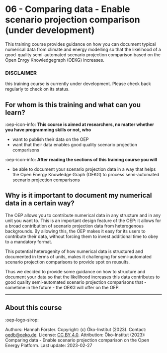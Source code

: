 # 06 - Comparing data - Enable scenario projection comparison (under development)
This training course provides guidance on how you can document typical numerical data from climate and energy modelling so
that the likelihood of a good-quality semi-automated scenario projection comparison based on the Open Enrgy Knowledgegraph (OEKG) increases.

### DISCLAIMER
this training course is currently under development. Please check back regularly to check on its status. 

## For whom is this training and what can you learn?

:oep-icon-info: **This course is aimed at researchers, no matter whether you have programming skills or not, who**

- want to publish their data on the OEP
- want that their data enables good quality scenario projection comparisons

:oep-icon-info: **After reading the sections of this training course you will**

- be able to document your scenario projection data in a way that helps the Open Energy Knowledge Graph (OEKG) to process semi-automated scenario projection comparisons

## Why is it important to document my numerical data in a certain way?
The OEP allows you to contribute numerical data in any structure and in any unit you want to. This is an important design feature of the OEP: it allows for a broad contribution of scenario projection data from heterogenous backgrounds. By allowing this, the OEP makes it easy for its users to contribute their data, without forcing them to invest additional time to obey to a mandatory format.

This potential heterogenity of how numerical data is structured and documented in terms of units, makes it challenging for semi-automated scenario projection comparisons to provide spot on reusults.

Thus we decided to provide some guidance on how to structure and document your data so that the likelihood increases this data contributes to good quality semi-automated scenario projection comparisons that - sometime in the future -  the OEKG will offer on the OEP.



---

## About this course

:oep-logo-sirop:

Authors: Hannah Förster. Copyright: (c) Öko-Institut (2023). Contact: oedb@oeko.de. License: [CC BY 4.0](https://creativecommons.org/licenses/by/4.0/deed.en). Attribution: Öko-Institut (2023): Comparing data - Enable scenario projection comparison on the Open Energy Platform. Last update: 2023-02-27
